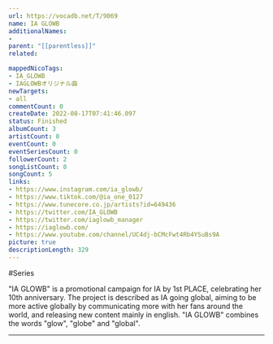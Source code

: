 ```yaml
---
url: https://vocadb.net/T/9069
name: IA GLOWB
additionalNames: 
- 
parent: "[[parentless]]"
related:

mappedNicoTags:
- IA_GLOWB
- IAGLOWBオリジナル曲
newTargets:
- all
commentCount: 0
createDate: 2022-08-17T07:41:46.097
status: Finished
albumCount: 3
artistCount: 0
eventCount: 0
eventSeriesCount: 0
followerCount: 2
songListCount: 0
songCount: 5
links: 
- https://www.instagram.com/ia_glowb/
- https://www.tiktok.com/@ia_one_0127
- https://www.tunecore.co.jp/artists?id=649436
- https://twitter.com/IA_GLOWB
- https://twitter.com/iaglowb_manager
- https://iaglowb.com/
- https://www.youtube.com/channel/UC4dj-bCMcFwt4Rb4YSuBs9A
picture: true
descriptionLength: 329
---
```


#Series

"IA GLOWB" is a promotional campaign for IA by 1st PLACE, celebrating her 10th anniversary. The project is described as IA going global, aiming to be more active globally by communicating more with her fans around the world, and releasing new content mainly in english. "IA GLOWB" combines the words "glow", "globe" and "global".

---

